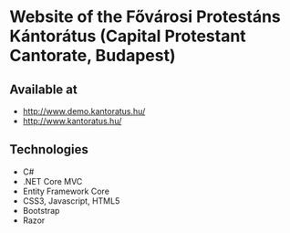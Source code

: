 # Website of the Fővárosi Protestáns Kántorátus (Capital Protestant Cantorate, Budapest)

## Available at
* http://www.demo.kantoratus.hu/
* http://www.kantoratus.hu/

## Technologies
* C#
* .NET Core MVC
* Entity Framework Core
* CSS3, Javascript, HTML5
* Bootstrap
* Razor
